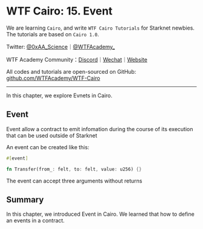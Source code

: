 # WTF Cairo: 15. Event

We are learning `Cairo`, and write `WTF Cairo Tutorials` for Starknet newbies. The tutorials are based on `Cairo 1.0`.

Twitter: [@0xAA_Science](https://twitter.com/0xAA_Science)｜[@WTFAcademy_](https://twitter.com/WTFAcademy_)

WTF Academy Community：[Discord](https://discord.wtf.academy)｜[Wechat](https://docs.google.com/forms/d/e/1FAIpQLSe4KGT8Sh6sJ7hedQRuIYirOoZK_85mizdw7vA1-YjodgJ-A/viewform?usp=sf_link)｜[Website](https://wtf.academy)

All codes and tutorials are open-sourced on GitHub: [github.com/WTFAcademy/WTF-Cairo](https://github.com/WTFAcademy/WTF-Cairo)

---

In this chapter, we explore Evnets in Cairo. 

## Event

Event allow a contract to emit infomation during the course of its execution that can be used outside of Starknet

An event can be created like this:

```rust
#[event]

fn Transfer(from_: felt, to: felt, value: u256) {}
```

The event can accept three arguments without returns

## Summary

In this chapter, we introduced Event in Cairo. We learned that how to define an events in a contract.